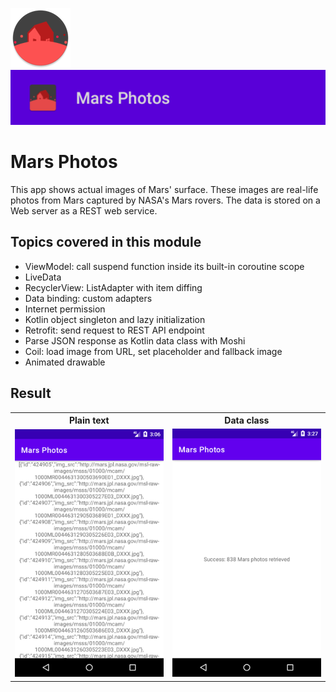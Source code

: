 ![ic_launcher_marsphotos](src/main/res/mipmap-xhdpi/ic_launcher_marsphotos_round.png?raw=true) ![ic_launcher_marsphotos](images/Screenshot_20220720_130751.png?raw=true)

# Mars Photos

This app shows actual images of Mars' surface. These images are real-life photos from Mars captured
by NASA's Mars rovers. The data is stored on a Web server as a REST web service.

## Topics covered in this module

- ViewModel: call suspend function inside its built-in coroutine scope
- LiveData
- RecyclerView: ListAdapter with item diffing
- Data binding: custom adapters
- Internet permission
- Kotlin object singleton and lazy initialization
- Retrofit: send request to REST API endpoint
- Parse JSON response as Kotlin data class with Moshi
- Coil: load image from URL, set placeholder and fallback image
- Animated drawable

## Result

<table>
  <tr>
    <th>Plain text</th>
    <th>Data class</th>
  </tr>
  <tr>
    <td><img src="images/Screenshot_20220720_150626.png?raw=true" /></td>
    <td><img src="images/Screenshot_20220720_152710.png?raw=true" /></td>
  </tr>
</table>
